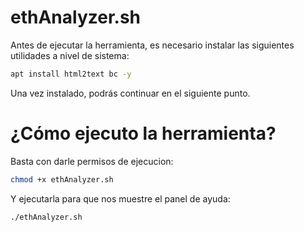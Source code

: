 # ethAnalyzer.sh
Antes de ejecutar la herramienta, es necesario instalar las siguientes utilidades a nivel de sistema:

```bash
apt install html2text bc -y
```

Una vez instalado, podrás continuar en el siguiente punto.

# ¿Cómo ejecuto la herramienta?

Basta con darle permisos de ejecucion:

```bash
chmod +x ethAnalyzer.sh
````

Y ejecutarla para que nos muestre el panel de ayuda:

```bash
./ethAnalyzer.sh
````
